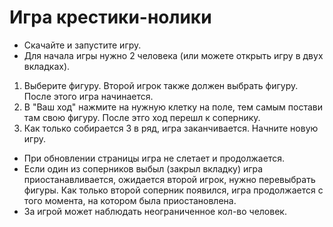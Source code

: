 # Игра крестики-нолики

- Скачайте и запустите игру.
- Для начала игры нужно 2 человека (или можете открыть игру в двух вкладках).
1. Выберите фигуру. Второй игрок также должен выбрать фигуру. После этого игра начинается.
2. В "Ваш ход" нажмите на нужную клетку на поле, тем самым постави там свою фигуру. После этго ход перешл к сопернику.
3. Как только собирается 3 в ряд, игра заканчивается. Начните новую игру.

- При обновлении страницы игра не слетает и продолжается.
- Если один из соперников выбыл (закрыл вкладку) игра приостанавливается, ожидается второй игрок, нужно перевыбрать фигуры. Как только второй соперник появился, игра продолжается с того момента, на котором была приостановлена.
- За игрой может наблюдать неограниченное кол-во человек.

